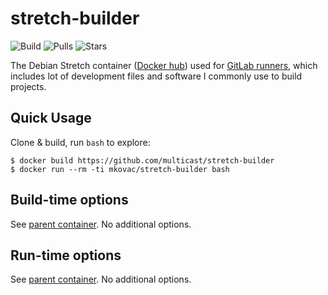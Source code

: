 # stretch-builder

![Build](https://img.shields.io/docker/build/mkovac/stretch-builder.svg)
![Pulls](https://img.shields.io/docker/pulls/mkovac/stretch-builder.svg)
![Stars](https://img.shields.io/docker/stars/mkovac/stretch-builder.svg)

The Debian Stretch container ([Docker hub](https://hub.docker.com/r/mkovac/stretch-builder/)) used for [GitLab runners](https://github.com/multicast/gitlab-runner), which includes lot of development files and software I commonly use to build projects.

## Quick Usage

Clone & build, run `bash` to explore:

    $ docker build https://github.com/multicast/stretch-builder
    $ docker run --rm -ti mkovac/stretch-builder bash

## Build-time options

See [parent container](https://github.com/multicast/stretch). No additional options.

## Run-time options

See [parent container](https://github.com/multicast/stretch). No additional options.
